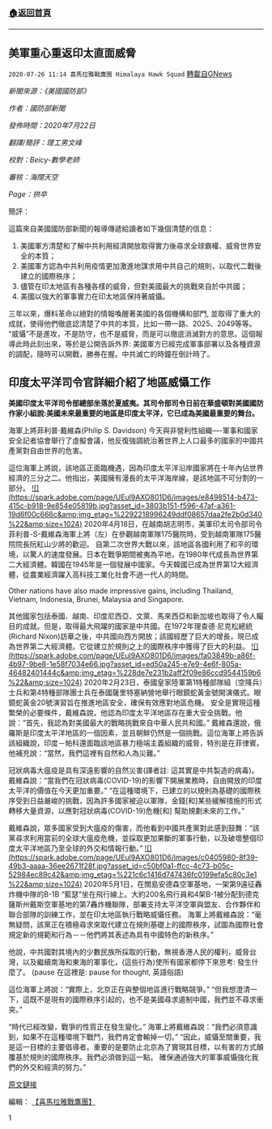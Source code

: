 ###  [:house:返回首頁](https://github.com/ourhimalayas/txt)
---

## 美軍重心重返印太直面威脅
`2020-07-26 11:14 喜馬拉雅戰鷹團 Himalaya Hawk Squad` [轉載自GNews](https://gnews.org/zh-hant/276748/)

*新聞來源：《美國國防部》*

*作者：國防部新聞*

*發佈時間：2020年7月22日*

*翻譯/簡評：理工男文峰*

*校對：Beicy-數學老師*

*審核：海闊天空*

*Page：拱卒*

簡評：

這篇來自美國國防部新聞的報導傳遞給讀者如下幾個清楚的信息：

1. 美國軍方清楚和了解中共利用經濟開放取得實力後尋求全球霸權、威脅世界安全的本質；
2. 美國軍方認為中共利用疫情更加激進地謀求用中共自己的規則，以取代二戰後建立的國際秩序；
3. 儘管在印太地區有各種各樣的威脅，但對美國最大的挑戰來自於中共國；
4. 美國以強大的軍事實力在印太地區保持著威懾。


三年以來，爆料革命以絕對的情報喚醒著美國的各個機構和部門, 並取得了重大的成就，使得他們徹底認清楚了中共的本質，比如一帶一路、2025、2049等等。 “威懾”不是進攻，不是防守，也不是威脅，而是可以徹底消滅對方的意思。這個報導此時此刻出來，等於是公開告訴外界: 美國軍方已經完成軍事部署以及各種資源的調配，隨時可以開戰，勝券在握。中共滅亡的時鐘在倒計時了。



##  **印度太平洋司令官詳細介紹了地區威懾工作** 



**美國印度太平洋司令部總部坐落於夏威夷。其司令部司令日前在華盛頓對美國國防作家小組說:美國未來最重要的地區是印度太平洋，它已成為美國最重要的舞台。**

海軍上將菲利普·戴維森(Philip S. Davidson) 今天與非營利性組織—-軍事和國家安全記者協會舉行了虛擬會議，他反復強調統治著世界上人口最多的國家的中國共產黨對自由世界的危害。

這位海軍上將說，該地區正面臨機遇，因為印度太平洋沿岸國家將在十年內佔世界經濟的三分之二。他指出，美國擁有漫長的太平洋海岸線，是該地區不可分割的一部分。
[!\[\](https://spark.adobe.com/page/UEul9AXO801D6/images/e8498514-b473-415c-b918-9e854e05819b.jpg?asset_id=3803b151-f596-47af-a361-19d6f00c666c&amp;img_etag=%2292218996249ddf08657daa2fe2b0d340%22&amp;size=1024)](https://spark.adobe.com/page/UEul9AXO801D6/images/e8498514-b473-415c-b918-9e854e05819b.jpg?asset_id=3803b151-f596-47af-a361-19d6f00c666c&amp;img_etag=%2292218996249ddf08657daa2fe2b0d340%22&amp;size=1024) 2020年4月18日，在越南胡志明市，美軍印太司令部司令菲利普-S-戴維森海軍上將（左）在參觀越南軍隊175醫院時，受到越南軍隊175醫院院長阮紅山少將的歡迎。 
自第二次世界大戰以來，該地區各國利用了和平的環境，以驚人的速度發展。日本在戰爭期間被夷為平地，在1980年代成長為世界第二大經濟體。韓國在1945年是一個發展中國家。今天韓國已成為世界第12大經濟體，從農業經濟躍入高科技工業化社會不過一代人的時間。

Other nations have also made impressive gains, including Thailand, Vietnam, Indonesia, Brunei, Malaysia and Singapore.

其他國家包括泰國、越南、印度尼西亞、文萊、馬來西亞和新加坡也取得了令人矚目的成就。但是，取得最大飛躍的國家是中共國。在1972年理查德·尼克松總統(Richard Nixon)訪華之後，中共國向西方開放；該國經歷了巨大的增長，現已成為世界第二大經濟體。它從建立於規則之上的國際秩序中獲得了巨大的利益。
[!\[\](https://spark.adobe.com/page/UEul9AXO801D6/images/fa03849b-a86f-4b97-9be8-1e58f7034e66.jpg?asset_id=ed50a245-e7e9-4e6f-805a-46482401444c&amp;img_etag=%228de7e231b2aff2f09e86ccd9544159b6%22&amp;size=1024)](https://spark.adobe.com/page/UEul9AXO801D6/images/fa03849b-a86f-4b97-9be8-1e58f7034e66.jpg?asset_id=ed50a245-e7e9-4e6f-805a-46482401444c&amp;img_etag=%228de7e231b2aff2f09e86ccd9544159b6%22&amp;size=1024) 2020年2月23日，泰國皇家陸軍第1特種部隊組（空降兵）士兵和第4特種部隊團士兵在泰國薩里特塞納營地舉行眼鏡蛇黃金號開演儀式。眼鏡蛇黃金20號演習旨在推進地區安全，確保有效應對地區危機。 
安全是實現這種繁榮的必要條件，戴維森說，他認為印度太平洋地區存在重大安全挑戰。他說：“首先，我認為對美國最大的戰略挑戰來自中華人民共和國。” 戴維森還說，俄羅斯是印度太平洋地區的一個因素，並且朝鮮仍然是一個挑戰。這位海軍上將告訴該組織說，印度－帕科還面臨該地區暴力極端主義組織的威脅，特別是在菲律賓。他補充說：“當然，我們這裡有自然和人為災難。”

冠狀病毒大瘟疫是具有深遠影響的自然災害(譯者註: 這其實是中共製造的病毒)。戴維森說：“當我們在冠狀病毒(COVID-19)的影響下開展業務時，自由開放的印度太平洋的價值在今天更加重要。” “在這種環境下，已建立的以規則為基礎的國際秩序受到日益嚴峻的挑戰，因為許多國家被迫以軍隊，金錢[和]某些緩解措施的形式轉移大量資源，以應對冠狀病毒(COVID-19)危機[和] 幫助規劃未來的工作。”

戴維森說，眾多國家受到大瘟疫的傷害，而他看到中國共產黨對此感到鼓舞：“該黨尋求利用當前的全球大瘟疫危機，並採取更加果斷的軍事行動，以及破壞整個印度太平洋地區乃至全球的外交和情報行動。”
[!\[\](https://spark.adobe.com/page/UEul9AXO801D6/images/c0405980-8f39-49b3-aaaa-36ee2671f28f.jpg?asset_id=c50bf0a1-ffcc-4c73-b05c-52984ec89c42&amp;img_etag=%221c6c1416d747436fc0199efa5c80c3e1%22&amp;size=1024)](https://spark.adobe.com/page/UEul9AXO801D6/images/c0405980-8f39-49b3-aaaa-36ee2671f28f.jpg?asset_id=c50bf0a1-ffcc-4c73-b05c-52984ec89c42&amp;img_etag=%221c6c1416d747436fc0199efa5c80c3e1%22&amp;size=1024) 2020年5月1日，在關島安德森空軍基地，一架第9遠征轟炸機中隊的B-1B “藍瑟”坐在飛行線上。大約200名飛行員和4架B-1被分配到德克薩斯州戴斯空軍基地的第7轟炸機聯隊，部署支持太平洋空軍與盟友、合作夥伴和聯合部隊的訓練工作，並在印太地區執行戰略威懾任務。 
海軍上將戴維森說：“毫無疑問，該黨正在積極尋求來取代建立在規則基礎上的國際秩序，試圖為國際社會規定新的規範和行為－－他們將其表述為具有中國特色的新秩序。”

他說，中共國對其境內的少數民族所採取的行動，無視香港人民的權利，威脅台灣，以及繼續南海和東海的軍事化，(這些行為)使所有國家都停下來思考: 發生什麼了。 (pause 在這裡是: pause for thought, 英語俗語)

這位海軍上將說：“實際上，北京正在與整個地區進行戰略競爭。” “但我想澄清一下，這既不是現有的國際秩序引起的，也不是美國尋求遏制中國，我們並不尋求衝突。”

“時代已經改變，戰爭的性質正在發生變化。” 海軍上將戴維森說：“我們必須意識到，如果不在這種環境下戰鬥，我們肯定會輸掉一切。” “因此，威懾至關重要，我是這一目標的主要倡導者。重要的是要防止北京為了實現其目標，以有害的方式顛覆基於規則的國際秩序。我們必須做到這一點。 確保通過強大的軍事威懾強化我們的外交和經濟的努力。”

[原文鏈接](https://www.defense.gov/Explore/News/Article/Article/2283231/indo-pacific-commander-details-regional-deterrence-efforts/)

編輯： [【喜馬拉雅戰鷹團】](https://spark.adobe.com/page/UEul9AXO801D6/)

1
